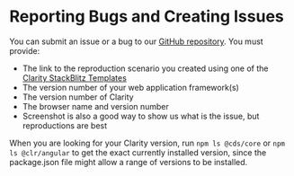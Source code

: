 # Reporting Bugs and Creating Issues

You can submit an issue or a bug to our [GitHub repository](https://github.com/vmware/clarity/issues). You must provide:

- The link to the reproduction scenario you created using one of the
  [Clarity StackBlitz Templates](https://stackblitz.com/@clr-team)
- The version number of your web application framework(s)
- The version number of Clarity
- The browser name and version number
- Screenshot is also a good way to show us what is the issue, but reproductions are best

When you are looking for your Clarity version, run `npm ls @cds/core` or `npm ls @clr/angular` to get the
exact currently installed version, since the package.json file might allow a range of versions to be installed.
